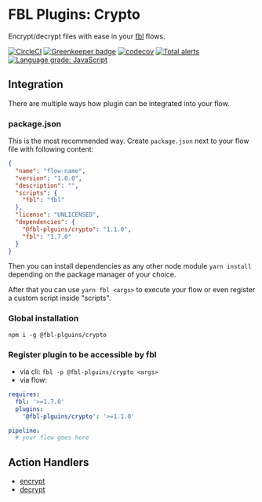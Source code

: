 # FBL Plugins: Crypto

Encrypt/decrypt files with ease in your [fbl](https://fbl.fireblink.com) flows.

[![CircleCI](https://circleci.com/gh/FireBlinkLTD/fbl-plugins-crypto.svg?style=svg)](https://circleci.com/gh/FireBlinkLTD/fbl-plugins-crypto) [![Greenkeeper badge](https://badges.greenkeeper.io/FireBlinkLTD/fbl-plugins-crypto.svg)](https://greenkeeper.io/)
[![codecov](https://codecov.io/gh/FireBlinkLTD/fbl-plugins-crypto/branch/master/graph/badge.svg)](https://codecov.io/gh/FireBlinkLTD/fbl-plugins-crypto)
[![Total alerts](https://img.shields.io/lgtm/alerts/g/FireBlinkLTD/fbl-plugins-crypto.svg?logo=lgtm&logoWidth=18)](https://lgtm.com/projects/g/FireBlinkLTD/fbl-plugins-crypto/alerts/)
[![Language grade: JavaScript](https://img.shields.io/lgtm/grade/javascript/g/FireBlinkLTD/fbl-plugins-crypto.svg?logo=lgtm&logoWidth=18)](https://lgtm.com/projects/g/FireBlinkLTD/fbl-plugins-crypto/context:javascript)

## Integration

There are multiple ways how plugin can be integrated into your flow.

### package.json

This is the most recommended way. Create `package.json` next to your flow file with following content:

```json
{
  "name": "flow-name",
  "version": "1.0.0",
  "description": "",
  "scripts": {
    "fbl": "fbl"
  },
  "license": "UNLICENSED",
  "dependencies": {
    "@fbl-plguins/crypto": "1.1.0",
    "fbl": "1.7.0"
  }
}
```

Then you can install dependencies as any other node module `yarn install` depending on the package manager of your choice.

After that you can use `yarn fbl <args>` to execute your flow or even register a custom script inside "scripts".

### Global installation

`npm i -g @fbl-plguins/crypto`

### Register plugin to be accessible by fbl

- via cli: `fbl -p @fbl-plguins/crypto <args>`
- via flow:

```yaml
requires:
  fbl: '>=1.7.0'
  plugins:
    '@fbl-plguins/crypto': '>=1.1.0'

pipeline:
  # your flow goes here
```

## Action Handlers

- [encrypt](docs/encrypt.md)
- [decrypt](docs/decrypt.md)
